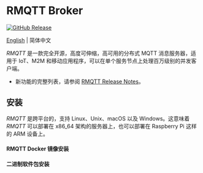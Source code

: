 # RMQTT Broker
[![GitHub Release](https://img.shields.io/github/release/rmqtt-rs/rmqtt?color=brightgreen)](https://github.com/rmqtt-rs/rmqtt/releases)


[English](./README.md)  | 简体中文

*RMQTT* 是一款完全开源，高度可伸缩，高可用的分布式 MQTT 消息服务器，适用于 IoT、M2M 和移动应用程序，可以在单个服务节点上处理百万级别的并发客户端。

- 新功能的完整列表，请参阅 [RMQTT Release Notes](https://github.com/rmqtt-rs/rmqtt/releases)。

## 安装

*RMQTT* 是跨平台的，支持 Linux、Unix、macOS 以及 Windows。这意味着 *RMQTT* 可以部署在 x86_64 架构的服务器上，也可以部署在 Raspberry Pi 这样的 ARM 设备上。

#### RMQTT Docker 镜像安装


#### 二进制软件包安装





